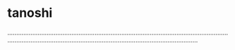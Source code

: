 # tanoshi
.......................................................................................................................................................................................................................................